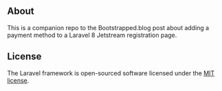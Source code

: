## About 
This is a companion repo to the Bootstrapped.blog post about adding a payment method to a Laravel 8 Jetstream registration page.

## License

The Laravel framework is open-sourced software licensed under the [MIT license](https://opensource.org/licenses/MIT).
